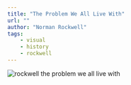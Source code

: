 ```yaml
---
title: "The Problem We All Live With"
url: ""
author: "Norman Rockwell"
tags:
    - visual
    - history
    - rockwell
---
```

![rockwell the problem we all live with](/images/art/rockwell-the-problem-we-all-live-with.jpg)